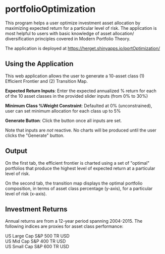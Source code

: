 # portfolioOptimization
This program helps a user optimize investment asset allocation by maximizing expected return for a particular level of risk. The application is most helpful to users with basic knowledge of asset allocation/ diversification principles covered in Modern Portfolio Theory.

The application is deployed at https://herget.shinyapps.io/portOptimization/
  
## Using the Application

This web application allows the user to generate a 10-asset class (1) Efficient Frontier and (2) Transition Map.

**Expected Return Inputs**: Enter the expected annualized % return for each of the 10 asset classes in the provided slider inputs (from 0% to 30%)

**Minimum Class %Weight Constraint**: Defaulted at 0% (unconstrained), user can set minimum allocation for each class up to 5%

**Generate Button**: Click the button once all inputs are set.

Note that inputs are *not* reactive. No charts will be produced until the user clicks the "Generate" button.

## Output

On the first tab, the efficient frontier is charted using a set of "optimal" portfolios that produce the highest level of expected return at a particular level of risk.

On the second tab, the transition map displays the optimal portfolio composition, in terms of asset class percentage (y-axis), for a particular level of risk (x-axis).

## Investment Returns

Annual returns are from a 12-year period spanning 2004-2015. The following indices are proxies for asset class performance:

US Large Cap    S&P 500 TR USD  
US Mid Cap      S&P 400 TR USD  
US Small Cap    S&P 600 TR USD  
